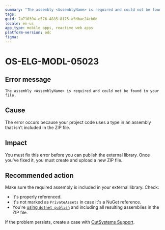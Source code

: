 ```yaml
---
summary: "The assembly <AssemblyName> is required and could not be found in your file."
tags:
guid: 7a710394-e576-4885-8175-a5dbac24cb6d
locale: en-us
app_type: mobile apps, reactive web apps
platform-version: odc
figma:
---
```


# OS-ELG-MODL-05023

## Error message

`The assembly <AssemblyName> is required and could not be found in your file.`

## Cause

The error occurs because your project code uses a type in an assembly that isn't included in the ZIP file.

## Impact

You must fix this error before you can publish the external library. Once you've fixed it, you must create and upload a new ZIP file.

## Recommended action

Make sure the required assembly is included in your external library. Check:

-  It's properly referenced.
-  It's not marked as `PrivateAssets` in case it's a NuGet reference.
-  You're [using `dotnet publish`](../../eap/building-apps/external-logic/README.md#usage) and including all resulting assemblies in the ZIP file.

If the problem persists, create a case with [OutSystems Support](https://www.outsystems.com/support/portal/open-support-case?ErrorCode=OS-ELG-MODL-05023).
